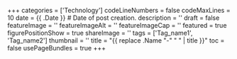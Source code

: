 +++
categories = ['Technology']
codeLineNumbers = false
codeMaxLines = 10
date = {{ .Date }} # Date of post creation.
description = ''
draft = false
featureImage = ''
featureImageAlt = ''
featureImageCap = ''
featured = true
figurePositionShow = true
shareImage = ''
tags = ['Tag_name1', 'Tag_name2']
thumbnail = ''
title = "{{ replace .Name "-" " " | title }}"
toc = false
usePageBundles = true
+++
